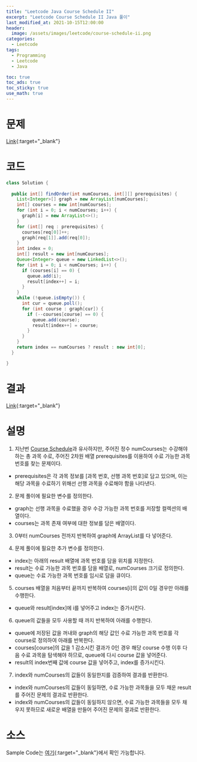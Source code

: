 ```yaml
---
title: "Leetcode Java Course Schedule II"
excerpt: "Leetcode Course Schedule II Java 풀이"
last_modified_at: 2021-10-15T12:00:00
header:
  image: /assets/images/leetcode/course-schedule-ii.png
categories:
  - Leetcode
tags:
  - Programming
  - Leetcode
  - Java

toc: true
toc_ads: true
toc_sticky: true
use_math: true
---
```

# 문제
[Link](https://leetcode.com/problems/course-schedule-ii/){:target="_blank"}

# 코드
```java
class Solution {
  
  public int[] findOrder(int numCourses, int[][] prerequisites) {
    List<Integer>[] graph = new ArrayList[numCourses];
    int[] courses = new int[numCourses];
    for (int i = 0; i < numCourses; i++) {
      graph[i] = new ArrayList<>();
    }
    for (int[] req : prerequisites) {
      courses[req[0]]++;
      graph[req[1]].add(req[0]);
    }
    int index = 0;
    int[] result = new int[numCourses];
    Queue<Integer> queue = new LinkedList<>();
    for (int i = 0; i < numCourses; i++) {
      if (courses[i] == 0) {
        queue.add(i);
        result[index++] = i;
      }
    }
    while (!queue.isEmpty()) {
      int cur = queue.poll();
      for (int course : graph[cur]) {
        if (--courses[course] == 0) {
          queue.add(course);
          result[index++] = course;
        }
      }
    }
    return index == numCourses ? result : new int[0];
  }

}
```

# 결과
[Link](https://leetcode.com/submissions/detail/571367795/){:target="_blank"}

# 설명
1. 지난번 [Course Schedule](../course-schedule)과 유사하지만, 주어진 정수 numCourses는 수강해야 하는 총 과목 수로, 주어진 2차원 배열 prerequisites를 이용하여 수료 가능한 과목 번호를 찾는 문제이다.
- prerequisites은 각 과목 정보를 [과목 번호, 선행 과목 번호]로 담고 있으며, 이는 해당 과목을 수료하기 위해선 선행 과목을 수료해야 함을 나타낸다.

2. 문제 풀이에 필요한 변수를 정의한다.
- graph는 선행 과목을 수료했을 경우 수강 가능한 과목 번호를 저장할 컬렉션의 배열이다.
- courses는 과목 존재 여부에 대한 정보를 담은 배열이다.

3. 0부터 numCourses 전까지 반복하여 graph에 ArrayList를 다 넣어준다.

4. 문제 풀이에 필요한 추가 변수를 정의한다.
- index는 아래의 result 배열에 과목 번호를 담을 위치를 지정한다.
- result는 수료 가능한 과목 번호를 담을 배열로, numCourses 크기로 정의한다.
- queue는 수료 가능한 과목 번호를 임시로 담을 큐이다.

5. courses 배열을 처음부터 끝까지 반복하여 courses[i]의 값이 0일 경우만 아래를 수행한다.
- queue와 result[index]에 i를 넣어주고 index는 증가시킨다.

6. queue의 값들을 모두 사용할 때 까지 반복하여 아래를 수행한다.
- queue에 저장된 값을 꺼내와 graph의 해당 값인 수료 가능한 과목 번호를 각 course로 정의하여 아래를 반복한다.
- courses[course]의 값을 1 감소시킨 결과가 0인 경우 해당 course 수행 이후 다음 수료 과목을 탐색해야 하므로, queue에 다시 course 값을 넣어준다.
- result의 index번째 값에 course 값을 넣어주고, index를 증가시킨다.

7. index와 numCourses의 값들이 동일한지를 검증하여 결과를 반환한다.
- index와 numCourses의 값들이 동일하면, 수료 가능한 과목들을 모두 채운 result를 주어진 문제의 결과로 반환한다.
- index와 numCourses의 값들이 동일하지 않으면, 수료 가능한 과목들을 모두 채우지 못하므로 새로운 배열을 만들어 주어진 문제의 결과로 반환한다.

# 소스
Sample Code는 [여기](https://github.com/GracefulSoul/leetcode/blob/master/src/main/java/gracefulsoul/problems/CourseScheduleII.java){:target="_blank"}에서 확인 가능합니다.
